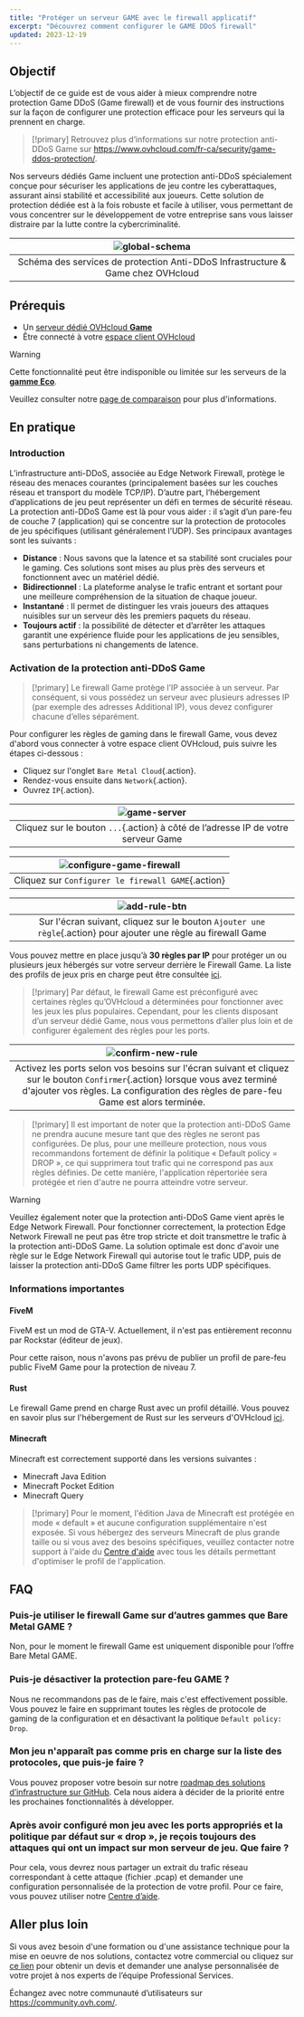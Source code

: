 ```yaml
---
title: "Protéger un serveur GAME avec le firewall applicatif"
excerpt: "Découvrez comment configurer le GAME DDoS firewall"
updated: 2023-12-19
---
```


## Objectif

L’objectif de ce guide est de vous aider à mieux comprendre notre protection Game DDoS (Game firewall) et de vous fournir des instructions sur la façon de configurer une protection efficace pour les serveurs qui la prennent en charge.

> [!primary]
> Retrouvez plus d’informations sur notre protection anti-DDoS Game sur <https://www.ovhcloud.com/fr-ca/security/game-ddos-protection/>.
>

Nos serveurs dédiés Game incluent une protection anti-DDoS spécialement conçue pour sécuriser les applications de jeu contre les cyberattaques, assurant ainsi stabilité et accessibilité aux joueurs. Cette solution de protection dédiée est à la fois robuste et facile à utiliser, vous permettant de vous concentrer sur le développement de votre entreprise sans vous laisser distraire par la lutte contre la cybercriminalité.

| ![global-schema](images/global_schema_focus_game.png) |
|:--:|
| Schéma des services de protection Anti-DDoS Infrastructure & Game chez OVHcloud |

## Prérequis

- Un [serveur dédié OVHcloud **Game**](/links/bare-metal/bare-metal/prices/#filterType=range_element&filterValue=game)
- Être connecté à votre [espace client OVHcloud](/links/manager)

> [!warning]
> Cette fonctionnalité peut être indisponible ou limitée sur les serveurs de la [**gamme Eco**](https://eco.ovhcloud.com/fr/about/).
>
> Veuillez consulter notre [page de comparaison](https://eco.ovhcloud.com/fr/compare/) pour plus d'informations.

## En pratique

### Introduction

L’infrastructure anti-DDoS, associée au Edge Network Firewall, protège le réseau des menaces courantes (principalement basées sur les couches réseau et transport du modèle TCP/IP). D’autre part, l’hébergement d’applications de jeu peut représenter un défi en termes de sécurité réseau. La protection anti-DDoS Game est là pour vous aider : il s’agit d’un pare-feu de couche 7 (application) qui se concentre sur la protection de protocoles de jeu spécifiques (utilisant généralement l’UDP). Ses principaux avantages sont les suivants :

- **Distance** : Nous savons que la latence et sa stabilité sont cruciales pour le gaming. Ces solutions sont mises au plus près des serveurs et fonctionnent avec un matériel dédié.
- **Bidirectionnel** : La plateforme analyse le trafic entrant et sortant pour une meilleure compréhension de la situation de chaque joueur.
- **Instantané** : Il permet de distinguer les vrais joueurs des attaques nuisibles sur un serveur dès les premiers paquets du réseau.
- **Toujours actif** : la possibilité de détecter et d’arrêter les attaques garantit une expérience fluide pour les applications de jeu sensibles, sans perturbations ni changements de latence.

### Activation de la protection anti-DDoS Game

> [!primary]
> Le firewall Game protège l’IP associée à un serveur. Par conséquent, si vous possédez un serveur avec plusieurs adresses IP (par exemple des adresses Additional IP), vous devez configurer chacune d’elles séparément.
>

Pour configurer les règles de gaming dans le firewall Game, vous devez d'abord vous connecter à votre espace client OVHcloud, puis suivre les étapes ci-dessous :

- Cliquez sur l'onglet `Bare Metal Cloud`{.action}.
- Rendez-vous ensuite dans `Network`{.action}.
- Ouvrez `IP`{.action}.

| ![game-server](images/firewall_game_01_blur.png) |
|:--:|
| Cliquez sur le bouton `...`{.action} à côté de l’adresse IP de votre serveur Game |

| ![configure-game-firewall](images/firewall_game_02.png) |
|:--:|
| Cliquez sur `Configurer le firewall GAME`{.action} |

| ![add-rule-btn](images/firewall_game_03.png) |
|:--:|
| Sur l'écran suivant, cliquez sur le bouton `Ajouter une règle`{.action} pour ajouter une règle au firewall Game |

Vous pouvez mettre en place jusqu’à **30 règles par IP** pour protéger un ou plusieurs jeux hébergés sur votre serveur derrière le Firewall Game. La liste des profils de jeux pris en charge peut être consultée [ici](https://www.ovhcloud.com/fr-ca/security/game-ddos-protection/).

> [!primary]
> Par défaut, le firewall Game est préconfiguré avec certaines règles qu’OVHcloud a déterminées pour fonctionner avec les jeux les plus populaires. Cependant, pour les clients disposant d’un serveur dédié Game, nous vous permettons d’aller plus loin et de configurer également des règles pour les ports.
>

| ![confirm-new-rule](images/firewall_game_04.png) |
|:--:|
| Activez les ports selon vos besoins sur l'écran suivant et cliquez sur le bouton `Confirmer`{.action} lorsque vous avez terminé d'ajouter vos règles. La configuration des règles de pare-feu Game est alors terminée. |

> [!primary]
> Il est important de noter que la protection anti-DDoS Game ne prendra aucune mesure tant que des règles ne seront pas configurées.
> De plus, pour une meilleure protection, nous vous recommandons fortement de définir la politique « Default policy = DROP », ce qui supprimera tout trafic qui ne correspond pas aux règles définies. De cette manière, l'application répertoriée sera protégée et rien d'autre ne pourra atteindre votre serveur.
>

> [!warning]
> Veuillez également noter que la protection anti-DDoS Game vient après le Edge Network Firewall. Pour fonctionner correctement, la protection Edge Network Firewall ne peut pas être trop stricte et doit transmettre le trafic à la protection anti-DDoS Game. La solution optimale est donc d'avoir une règle sur le Edge Network Firewall qui autorise tout le trafic UDP, puis de laisser la protection anti-DDoS Game filtrer les ports UDP spécifiques.
>

### Informations importantes

#### FiveM

FiveM est un mod de GTA-V. Actuellement, il n'est pas entièrement reconnu par Rockstar (éditeur de jeux).

Pour cette raison, nous n'avons pas prévu de publier un profil de pare-feu public FiveM Game pour la protection de niveau 7.

#### Rust

Le firewall Game prend en charge Rust avec un profil détaillé. Vous pouvez en savoir plus sur l'hébergement de Rust sur les serveurs d'OVHcloud [ici](/links/bare-metal/bare-metal/game/rust-server/).

#### Minecraft

Minecraft est correctement supporté dans les versions suivantes :

- Minecraft Java Edition
- Minecraft Pocket Edition
- Minecraft Query

> [!primary]
> Pour le moment, l'édition Java de Minecraft est protégée en mode « default » et aucune configuration supplémentaire n'est exposée. Si vous hébergez des serveurs Minecraft de plus grande taille ou si vous avez des besoins spécifiques, veuillez contacter notre support à l'aide du [Centre d'aide](https://help.ovhcloud.com/csm?id=csm_get_help) avec tous les détails permettant d'optimiser le profil de l'application.
>

## FAQ

### Puis-je utiliser le firewall Game sur d’autres gammes que Bare Metal GAME ?

Non, pour le moment le firewall Game est uniquement disponible pour l’offre Bare Metal GAME.

### Puis-je désactiver la protection pare-feu GAME ?

Nous ne recommandons pas de le faire, mais c'est effectivement possible. Vous pouvez le faire en supprimant toutes les règles de protocole de gaming de la configuration et en désactivant la politique `Default policy: Drop`.

### Mon jeu n'apparaît pas comme pris en charge sur la liste des protocoles, que puis-je faire ?

Vous pouvez proposer votre besoin sur notre [roadmap des solutions d’infrastructure sur GitHub](https://github.com/orgs/ovh/projects/16/views/14). Cela nous aidera à décider de la priorité entre les prochaines fonctionnalités à développer.

### Après avoir configuré mon jeu avec les ports appropriés et la politique par défaut sur « drop », je reçois toujours des attaques qui ont un impact sur mon serveur de jeu. Que faire ?

Pour cela, vous devrez nous partager un extrait du trafic réseau correspondant à cette attaque (fichier .pcap) et demander une configuration personnalisée de la protection de votre profil. Pour ce faire, vous pouvez utiliser notre [Centre d’aide](https://help.ovhcloud.com/csm?id=csm_get_help).

## Aller plus loin

Si vous avez besoin d'une formation ou d'une assistance technique pour la mise en oeuvre de nos solutions, contactez votre commercial ou cliquez sur [ce lien](/links/professional-services) pour obtenir un devis et demander une analyse personnalisée de votre projet à nos experts de l’équipe Professional Services.

Échangez avec notre communauté d’utilisateurs sur <https://community.ovh.com/>.
